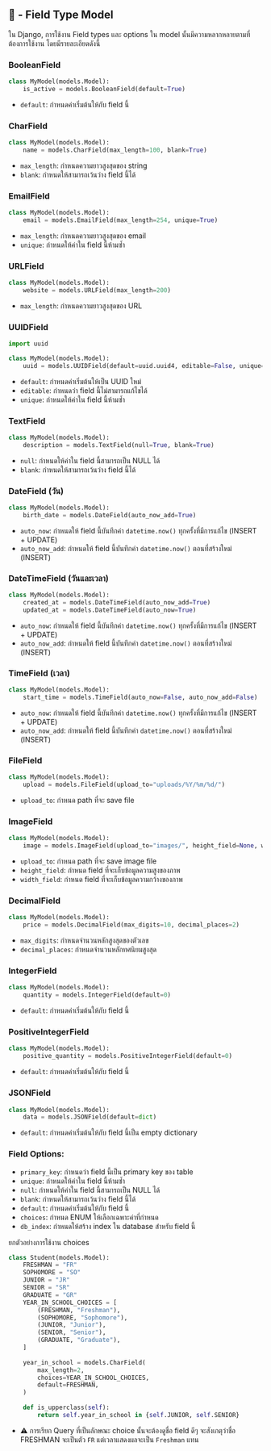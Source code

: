 ## 🏑 - Field Type Model

ใน Django, การใช้งาน Field types และ options ใน model นั้นมีความหลากหลายตามที่ต้องการใช้งาน โดยมีรายละเอียดดังนี้

### BooleanField
```python
class MyModel(models.Model):
    is_active = models.BooleanField(default=True)
```
* `default`: กำหนดค่าเริ่มต้นให้กับ field นี้
### CharField
```python
class MyModel(models.Model):
    name = models.CharField(max_length=100, blank=True)
```
* `max_length`: กำหนดความยาวสูงสุดของ string
* `blank`: กำหนดให้สามารถเว้นว่าง field นี้ได้
### EmailField
```python
class MyModel(models.Model):
    email = models.EmailField(max_length=254, unique=True)
```
* `max_length`: กำหนดความยาวสูงสุดของ email
* `unique`: กำหนดให้ค่าใน field นี้ห้ามซ้ำ
### URLField
```python
class MyModel(models.Model):
    website = models.URLField(max_length=200)
```
* `max_length`: กำหนดความยาวสูงสุดของ URL
### UUIDField
```python
import uuid

class MyModel(models.Model):
    uuid = models.UUIDField(default=uuid.uuid4, editable=False, unique=True)
```
* `default`: กำหนดค่าเริ่มต้นให้เป็น UUID ใหม่
* `editable`: กำหนดว่า field นี้ไม่สามารถแก้ไขได้
* `unique`: กำหนดให้ค่าใน field นี้ห้ามซ้ำ
### TextField
```python
class MyModel(models.Model):
    description = models.TextField(null=True, blank=True)
```
* `null`: กำหนดให้ค่าใน field นี้สามารถเป็น NULL ได้
* `blank`: กำหนดให้สามารถเว้นว่าง field นี้ได้
### DateField (วัน)
```python
class MyModel(models.Model):
    birth_date = models.DateField(auto_now_add=True)
```
* `auto_now`: กำหนดให้ field นี้บันทึกค่า `datetime.now()` ทุกครั้งที่มีการแก้ไข (INSERT + UPDATE)
* `auto_now_add`: กำหนดให้ field นี้บันทึกค่า `datetime.now()` ตอนที่สร้างใหม่ (INSERT)
### DateTimeField (วันและเวลา)
```python
class MyModel(models.Model):
    created_at = models.DateTimeField(auto_now_add=True)
    updated_at = models.DateTimeField(auto_now=True)
```
* `auto_now`: กำหนดให้ field นี้บันทึกค่า `datetime.now()` ทุกครั้งที่มีการแก้ไข (INSERT + UPDATE)
* `auto_now_add`: กำหนดให้ field นี้บันทึกค่า `datetime.now()` ตอนที่สร้างใหม่ (INSERT)
### TimeField (เวลา)
```python
class MyModel(models.Model):
    start_time = models.TimeField(auto_now=False, auto_now_add=False)
```
* `auto_now`: กำหนดให้ field นี้บันทึกค่า `datetime.now()` ทุกครั้งที่มีการแก้ไข (INSERT + UPDATE)
* `auto_now_add`: กำหนดให้ field นี้บันทึกค่า `datetime.now()` ตอนที่สร้างใหม่ (INSERT)
### FileField
```python
class MyModel(models.Model):
    upload = models.FileField(upload_to="uploads/%Y/%m/%d/")
```
* `upload_to`: กำหนด path ที่จะ save file
### ImageField
```python
class MyModel(models.Model):
    image = models.ImageField(upload_to="images/", height_field=None, width_field=None)
```
* `upload_to`: กำหนด path ที่จะ save image file
* `height_field`: กำหนด field ที่จะเก็บข้อมูลความสูงของภาพ
* `width_field`: กำหนด field ที่จะเก็บข้อมูลความกว้างของภาพ
### DecimalField
```python
class MyModel(models.Model):
    price = models.DecimalField(max_digits=10, decimal_places=2)
```
* `max_digits`: กำหนดจำนวนหลักสูงสุดของตัวเลข
* `decimal_places`: กำหนดจำนวนหลักทศนิยมสูงสุด
### IntegerField
```python
class MyModel(models.Model):
    quantity = models.IntegerField(default=0)
```
* `default`: กำหนดค่าเริ่มต้นให้กับ field นี้
### PositiveIntegerField
```python
class MyModel(models.Model):
    positive_quantity = models.PositiveIntegerField(default=0)
```
* `default`: กำหนดค่าเริ่มต้นให้กับ field นี้
### JSONField
```python
class MyModel(models.Model):
    data = models.JSONField(default=dict)
```
* `default`: กำหนดค่าเริ่มต้นให้กับ field นี้เป็น empty dictionary

### Field Options:
* `primary_key`: กำหนดว่า field นี้เป็น primary key ของ table
* `unique`: กำหนดให้ค่าใน field นี้ห้ามซ้ำ
* `null`: กำหนดให้ค่าใน field นี้สามารถเป็น NULL ได้
* `blank`: กำหนดให้สามารถเว้นว่าง field นี้ได้
* `default`: กำหนดค่าเริ่มต้นให้กับ field นี้
* `choices`: กำหนด ENUM ให้เลือกเฉพาะค่าที่กำหนด
* `db_index`: กำหนดให้สร้าง index ใน database สำหรับ field นี้

ยกตัวอย่างการใช้งาน choices
```python
class Student(models.Model):
    FRESHMAN = "FR"
    SOPHOMORE = "SO"
    JUNIOR = "JR"
    SENIOR = "SR"
    GRADUATE = "GR"
    YEAR_IN_SCHOOL_CHOICES = [
        (FRESHMAN, "Freshman"),
        (SOPHOMORE, "Sophomore"),
        (JUNIOR, "Junior"),
        (SENIOR, "Senior"),
        (GRADUATE, "Graduate"),
    ]
    
    year_in_school = models.CharField(
        max_length=2,
        choices=YEAR_IN_SCHOOL_CHOICES,
        default=FRESHMAN,
    )
    
    def is_upperclass(self):
        return self.year_in_school in {self.JUNIOR, self.SENIOR}
```
* ⚠️ การเรียก Query ที่เป็นลักษณะ choice นั้นจะต้องดูชื่อ field ดีๆ จะสังเกตุว่าชื่อ FRESHMAN จะเป็นตัว `FR` แต่เวลาแสดงผลจะเป็น `Freshman` แทน
